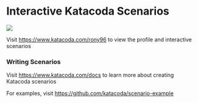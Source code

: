 # Interactive Katacoda Scenarios

[![](http://shields.katacoda.com/katacoda/rony96/count.svg)](https://www.katacoda.com/rony96 "Get your profile on Katacoda.com")

Visit https://www.katacoda.com/rony96 to view the profile and interactive scenarios

### Writing Scenarios
Visit https://www.katacoda.com/docs to learn more about creating Katacoda scenarios

For examples, visit https://github.com/katacoda/scenario-example
